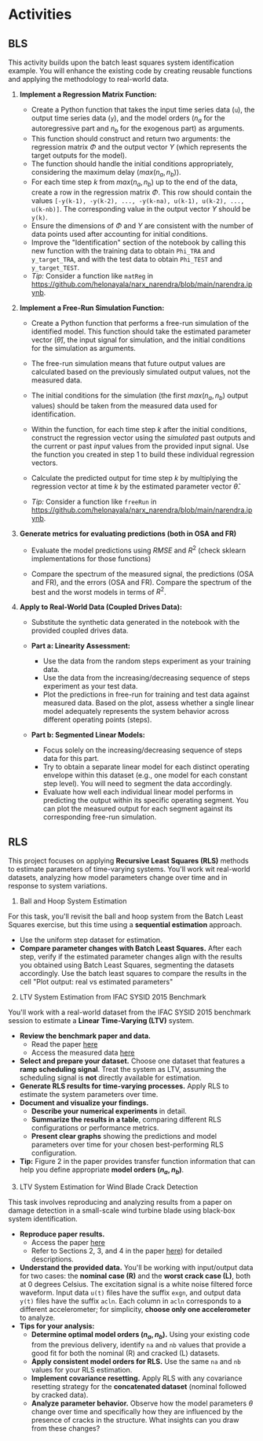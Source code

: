 # Activities

## BLS

This activity builds upon the batch least squares system identification example. You will enhance the existing code by creating reusable functions and applying the methodology to real-world data.

1.  **Implement a Regression Matrix Function:**
    *   Create a Python function that takes the input time series data (`u`), the output time series data (`y`), and the model orders ($n_a$ for the autoregressive part and $n_b$ for the exogenous part) as arguments.
    *   This function should construct and return two arguments: the regression matrix $\Phi$ and the output vector $Y$ (which represents the target outputs for the model).
    *   The function should handle the initial conditions appropriately, considering the maximum delay ($max(n_a, n_b)$).
    *   For each time step $k$ from $max(n_a, n_b)$ up to the end of the data, create a row in the regression matrix $\Phi$. This row should contain the values `[-y(k-1), -y(k-2), ..., -y(k-na), u(k-1), u(k-2), ..., u(k-nb)]`. The corresponding value in the output vector $Y$ should be `y(k)`.
    *   Ensure the dimensions of $\Phi$ and $Y$ are consistent with the number of data points used after accounting for initial conditions.
    *   Improve the "Identification" section of the notebook by calling this new function with the training data to obtain `Phi_TRA` and `y_target_TRA`, and with the test data to obtain `Phi_TEST` and `y_target_TEST`.
    *   *Tip:* Consider a function like `matReg` in https://github.com/helonayala/narx_narendra/blob/main/narendra.ipynb.

2.  **Implement a Free-Run Simulation Function:**

    *   Create a Python function that performs a free-run simulation of the identified model. This function should take the estimated parameter vector ($\hat{\theta}$), the input signal for simulation, and the initial conditions for the simulation as arguments.

    *   The free-run simulation means that future output values are calculated based on the previously simulated output values, not the measured data.

    *   The initial conditions for the simulation (the first $max(n_a, n_b)$ output values) should be taken from the measured data used for identification.

    *   Within the function, for each time step $k$ after the initial conditions, construct the regression vector using the *simulated* past outputs and the current or past *input* values from the provided input signal. Use the function you created in step 1 to build these individual regression vectors.

    *   Calculate the predicted output for time step $k$ by multiplying the regression vector at time $k$ by the estimated parameter vector $\hat{\theta}$.

    *   *Tip:* Consider a function like `freeRun` in https://github.com/helonayala/narx_narendra/blob/main/narendra.ipynb.

3. **Generate metrics for evaluating predictions (both in OSA and FR)**

    *  Evaluate the model predictions using $RMSE$ and $R^2$ (check sklearn implementations for those functions)

    * Compare the spectrum of the measured signal, the predictions (OSA and FR), and the errors (OSA and FR). Compare the spectrum of the best and the worst models in terms of $R^2$.

4.  **Apply to Real-World Data (Coupled Drives Data):**
    *   Substitute the synthetic data generated in the notebook with the provided coupled drives data.
    *   **Part a: Linearity Assessment:**
        *   Use the data from the random steps experiment as your training data.
        *   Use the data from the increasing/decreasing sequence of steps experiment as your test data.
        *   Plot the predictions in free-run for training and test data against measured data. Based on the plot, assess whether a single linear model adequately represents the system behavior across different operating points (steps).

    *   **Part b: Segmented Linear Models:**
        *   Focus solely on the increasing/decreasing sequence of steps data for this part.
        *   Try to obtain a separate linear model for each distinct operating envelope within this dataset (e.g., one model for each constant step level). You will need to segment the data accordingly.
        *   Evaluate how well each individual linear model performs in predicting the output within its specific operating segment. You can plot the measured output for each segment against its corresponding free-run simulation.

## RLS

This project focuses on applying **Recursive Least Squares (RLS)** methods to estimate parameters of time-varying systems. You'll work wit real-world datasets, analyzing how model parameters change over time and in response to system variations.

1. Ball and Hoop System Estimation

For this task, you'll revisit the ball and hoop system from the Batch Least Squares exercise, but this time using a **sequential estimation** approach.

* Use the uniform step dataset for estimation.
* **Compare parameter changes with Batch Least Squares.** After each step, verify if the estimated parameter changes align with the results you obtained using Batch Least Squares, segmenting the datasets accordingly. Use the batch least squares to compare the results in the cell "Plot output: real vs estimated parameters"

2. LTV System Estimation from IFAC SYSID 2015 Benchmark

You'll work with a real-world dataset from the IFAC SYSID 2015 benchmark session to estimate a **Linear Time-Varying (LTV)** system.

* **Review the benchmark paper and data.**
    * Read the paper [here](https://www.sciencedirect.com/science/article/pii/S2405896315029663)
    * Access the measured data [here](https://www.kth.se/social/group/system-identificatio/page/17th-ifac-symposium-on-system-identifica/)
* **Select and prepare your dataset.** Choose one dataset that features a **ramp scheduling signal**. Treat the system as LTV, assuming the scheduling signal is **not** directly available for estimation.
* **Generate RLS results for time-varying processes.** Apply RLS to estimate the system parameters over time.
* **Document and visualize your findings.**
    * **Describe your numerical experiments** in detail.
    * **Summarize the results in a table**, comparing different RLS configurations or performance metrics.
    * **Present clear graphs** showing the predictions and model parameters over time for your chosen best-performing RLS configuration.
* **Tip:** Figure 2 in the paper provides transfer function information that can help you define appropriate **model orders ($n_a, n_b$)**.

3. LTV System Estimation for Wind Blade Crack Detection

This task involves reproducing and analyzing results from a paper on damage detection in a small-scale wind turbine blade using black-box system identification.

* **Reproduce paper results.**
    * Access the paper [here](https://github.com/helonayala/sysid/blob/a641f018fde1875bc7d9565cc4e79bed934a4a56/docs/ICEAF%207th%20Small-scale%20WT%20blade%20black%20box%20SysID.pdf)
    * Refer to Sections 2, 3, and 4 in the paper [here](https://onlinelibrary.wiley.com/doi/full/10.1002/stc.2660)) for detailed descriptions.
* **Understand the provided data.** You'll be working with input/output data for two cases: the **nominal case (R)** and the **worst crack case (L)**, both at 0 degrees Celsius. The excitation signal is a white noise filtered force waveform. Input data `u(t)` files have the suffix `exgn`, and output data `y(t)` files have the suffix `acln`. Each column in `acln` corresponds to a different accelerometer; for simplicity, **choose only one accelerometer** to analyze.
* **Tips for your analysis:**
    * **Determine optimal model orders ($n_a, n_b$).** Using your existing code from the previous delivery, identify `na` and `nb` values that provide a good fit for both the nominal (R) and cracked (L) datasets.
    * **Apply consistent model orders for RLS.** Use the same `na` and `nb` values for your RLS estimation.
    * **Implement covariance resetting.** Apply RLS with any covariance resetting strategy for the **concatenated dataset** (nominal followed by cracked data).
    * **Analyze parameter behavior.** Observe how the model parameters $\theta$ change over time and specifically how they are influenced by the presence of cracks in the structure. What insights can you draw from these changes?


